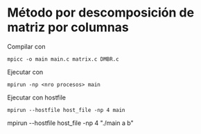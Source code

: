 # Método por descomposición de matriz por columnas

Compilar con 

`mpicc -o main main.c matrix.c DMBR.c`

Ejecutar con

`mpirun -np <nro procesos> main`

Ejecutar con hostfile

`mpirun --hostfile host_file -np 4 main`

mpirun --hostfile host_file -np 4 "./main a b"